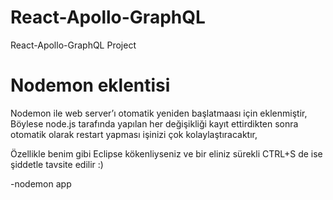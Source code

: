 # React-Apollo-GraphQL
React-Apollo-GraphQL Project


# Nodemon eklentisi
Nodemon ile web server’ı otomatik yeniden başlatmaası için eklenmiştir,
Böylese node.js tarafında yapılan her değişikliği kayıt ettirdikten sonra otomatik olarak restart yapması
işinizi çok kolaylaştıracaktır,

Özellikle benim gibi Eclipse kökenliyseniz ve bir eliniz sürekli CTRL+S de ise şiddetle tavsite edilir :)

  -nodemon app